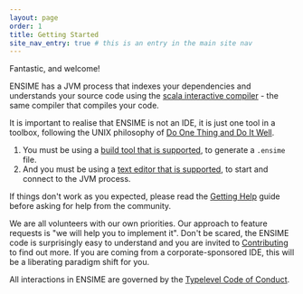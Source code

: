 ```yaml
---
layout: page
order: 1
title: Getting Started
site_nav_entry: true # this is an entry in the main site nav
---
```


Fantastic, and welcome!

ENSIME has a JVM process that indexes your dependencies and understands your source code using the [scala interactive compiler](http://www.scala-lang.org/files/archive/nightly/docs/compiler/index.html#scala.tools.nsc.interactive.package) - the same compiler that compiles your code.

It is important to realise that ENSIME is not an IDE, it is just one tool in a toolbox, following the UNIX philosophy of [Do One Thing and Do It Well](https://en.wikipedia.org/wiki/Unix_philosophy#Do_One_Thing_and_Do_It_Well).

1. You must be using a [build tool that is supported](/build_tools/), to generate a `.ensime` file.
2. And you must be using a [text editor that is supported](/editors/), to start and connect to the JVM process.

If things don't work as you expected, please read the [Getting Help](/getting_help) guide before asking for help from the community.

We are all volunteers with our own priorities. Our approach to feature requests is "we will help you to implement it". Don't be scared, the ENSIME code is surprisingly easy to understand and you are invited to [Contributing](/contributing) to find out more. If you are coming from a corporate-sponsored IDE, this will be a liberating paradigm shift for you.

All interactions in ENSIME are governed by the [Typelevel Code of Conduct](http://typelevel.org/conduct.html).
